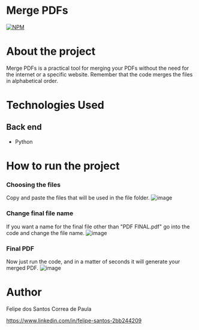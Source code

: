 # Merge PDFs
[![NPM](https://img.shields.io/npm/l/react)](https://github.com/devsuperior/sds1-wmazoni/blob/master/LICENSE) 


# About the project
Merge PDFs is a practical tool for merging your PDFs without the need for the internet or a specific website. Remember that the code merges the files in alphabetical order.


# Technologies Used
## Back end
- Python


# How to run the project

### Choosing the files
Copy and paste the files that will be used in the file folder.
![image](https://github.com/user-attachments/assets/246b620b-f802-4ef6-aa4e-fb539079080e)



### Change final file name
If you want a name for the final file other than "PDF FINAL.pdf" go into the code and change the file name.
![image](https://github.com/user-attachments/assets/1d03db75-e860-4316-8a70-edf41d8f504a)



### Final PDF
Now just run the code, and in a matter of seconds it will generate your merged PDF.
![image](https://github.com/user-attachments/assets/5773a58b-7422-4537-a48e-5c7390a70ca3)



# Author

Felipe dos Santos Correa de Paula

https://www.linkedin.com/in/felipe-santos-2bb244209
